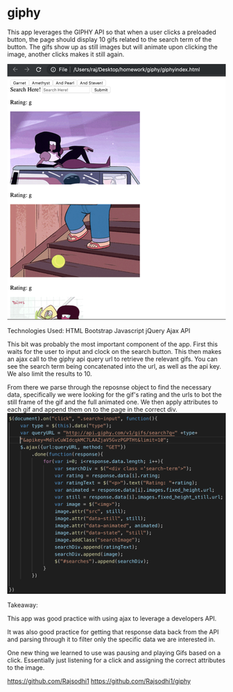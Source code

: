 # giphy

This app leverages the GIPHY API so that when a user clicks a preloaded button, the page should display 10 gifs related to the search term of the button. The gifs show up as still images but will animate upon clicking the image, another clicks makes it still again.

!["app deployed](https://raw.githubusercontent.com/Rajsodhi1/giphy/master/deployed.png)

Technologies Used:
HTML
Bootstrap
Javascript
jQuery
Ajax
API

This bit was probably the most important component of the app. First this waits for the user to input and clock on the search button. This then makes an ajax call to the giphy api query url to retrieve the relevant gifs. You can see the search term being concatenated into the url, as well as the api key. We also limit the results to 10.

From there we parse through the reposnse object to find the necessary data, specifically we were looking for the gif's rating and the urls to bot the still frame of the gif and the full animated one. We then apply attributes to each gif and append them on to the page in the correct div.
![snippet](https://raw.githubusercontent.com/Rajsodhi1/giphy/master/snip.png)

Takeaway:

This app was good practice with using ajax to leverage a developers API.

It was also good practice for getting that response data back from the API and parsing through it to filter only the specific data we are interested in.

One new thing we learned to use was pausing and playing Gifs based on a click. Essentially just listening for a click and assigning the correct attributes to the image.



https://github.com/Rajsodhi1
https://github.com/Rajsodhi1/giphy